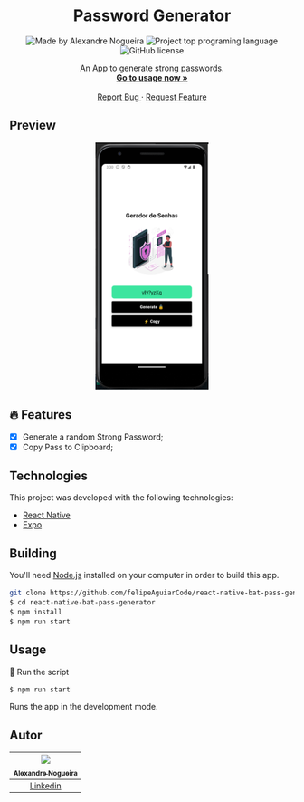 <div align="center">
 
  <!-- project name -->
  <h1 align="center">Password Generator</h1>
  
  <!-- project badges -->
  <p align="center">
 <!--
   <img 
      alt="Project programing languages count" 
      src="https://img.shields.io/github/languages/count/felipeAguiarCode/node-js-bulk-downloader?color=6A57D5"
    >
 -->
  <!--
    <img 
      alt="Last commit on GitHub" 
      src="https://img.shields.io/github/last-commit/felipeAguiarCode/node-js-bulk-downloader?color=6A57D5"
    >
  -->
    <img 
      alt="Made by Alexandre Nogueira" 
      src="https://img.shields.io/badge/made%20by-Alexandre%20Nogueira-%20?color=6A57D5"
    >
    <img 
      alt="Project top programing language" 
      src="https://img.shields.io/github/languages/top/Alxdelira/pass-generate-app?color=6A57D5"
    >
    <!-- <img 
      alt="Repository size" 
      src="https://img.shields.io/github/repo-size/Alxdelira/pass-generate-app?color=6A57D5"
    > -->
    <img 
      alt="GitHub license" 
      src="https://img.shields.io/github/license/Alxdelira/pass-generate-app?color=6A57D5"
    >
  </p> 

  <!-- project description and menu -->
  <p align="center">
      An App to generate strong passwords.
    <br />
    <a 
      href="## Usage">
      <strong>Go to usage now »</strong>
    </a>
    <br />
    <br />
    <a 
      href="https://github.com/felipeAguiarCode/react-native-bat-pass-generator/issues">
      Report Bug
    </a>
    ·
    <a 
      href="https://github.com/felipeAguiarCode/react-native-bat-pass-generator/issues/new">
      Request Feature
    </a>
  </p>
</div>

## Preview

<div align="center">
  <a href="#">
      <img src="./assets/modelo.png" width="200" alt="preview" />
  </a>
</div>

## 🔥 Features
- [x] Generate a random Strong Password;
- [x] Copy Pass to Clipboard;

## Technologies

This project was developed with the following technologies:

-   [React Native](https://reactnative.dev/)
-   [Expo](https://docs.expo.dev/)



## Building

You'll need [Node.js](https://nodejs.org) installed on your computer in order to build this app.

```bash
git clone https://github.com/felipeAguiarCode/react-native-bat-pass-generator.git
$ cd react-native-bat-pass-generator
$ npm install
$ npm run start
```


## Usage

🔧 Run the script

```bash
$ npm run start
```


Runs the app in the development mode.<br/>

## Autor

| [<img width="150px"  src="https://avatars.githubusercontent.com/u/102405026?v=4"><br><sub>Alexandre Nogueira</sub>](https://github.com/Alxdelira) |
| :---------------------------------------------------------------------------------------------------------------------------------------: |
|                                             [Linkedin](www.linkedin.com/in/alxdelira)                                             |